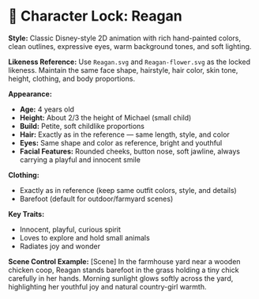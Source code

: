 # 🎨 Character Lock: Reagan

**Style:**
Classic Disney-style 2D animation with rich hand-painted colors, clean outlines, expressive eyes, warm background tones, and soft lighting.

**Likeness Reference:**
Use `Reagan.svg` and `Reagan-flower.svg` as the locked likeness. Maintain the same face shape, hairstyle, hair color, skin tone, height, clothing, and body proportions.

**Appearance:**

* **Age:** 4 years old
* **Height:** About 2/3 the height of Michael (small child)
* **Build:** Petite, soft childlike proportions
* **Hair:** Exactly as in the reference — same length, style, and color
* **Eyes:** Same shape and color as reference, bright and youthful
* **Facial Features:** Rounded cheeks, button nose, soft jawline, always carrying a playful and innocent smile

**Clothing:**

* Exactly as in reference (keep same outfit colors, style, and details)
* Barefoot (default for outdoor/farmyard scenes)

**Key Traits:**

* Innocent, playful, curious spirit
* Loves to explore and hold small animals
* Radiates joy and wonder

**Scene Control Example:**
[Scene] In the farmhouse yard near a wooden chicken coop, Reagan stands barefoot in the grass holding a tiny chick carefully in her hands. Morning sunlight glows softly across the yard, highlighting her youthful joy and natural country-girl warmth.
